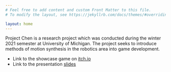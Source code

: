 ```yaml
---
# Feel free to add content and custom Front Matter to this file.
# To modify the layout, see https://jekyllrb.com/docs/themes/#overriding-theme-defaults

layout: home
---
```

Project Chen is a research project which was conducted during the winter 2021 semester at University of Michigan.
The project seeks to introduce methods of motion synthesis in the robotics area into game development.

- Link to the showcase game on [itch.io](https://cryscan.itch.io/project-chen)
- Link to the presentation [slides](https://docs.google.com/presentation/d/1GMr4UaQLQii9E4_1cAkxWgC5nnCkyRc3Ky68YhXcW9w/edit?usp=sharing)